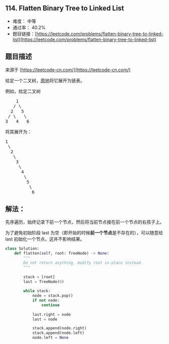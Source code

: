 ## 114. Flatten Binary Tree to Linked List

- 难度： 中等
- 通过率： 40.2%
- 题目链接：[https://leetcode.com/problems/flatten-binary-tree-to-linked-list](https://leetcode.com/problems/flatten-binary-tree-to-linked-list)


## 题目描述

来源于 [https://leetcode-cn.com/](https://leetcode-cn.com/)

<p>给定一个二叉树，<a href="https://baike.baidu.com/item/%E5%8E%9F%E5%9C%B0%E7%AE%97%E6%B3%95/8010757" target="_blank">原地</a>将它展开为链表。</p>

<p>例如，给定二叉树</p>

<pre>    1
   / \
  2   5
 / \   \
3   4   6</pre>

<p>将其展开为：</p>

<pre>1
 \
  2
   \
    3
     \
      4
       \
        5
         \
          6</pre>


## 解法：

先序遍历，始终记录下前一个节点，然后将当前节点接在前一个节点的右孩子上。

为了避免初始阶段 last 为空（即开始的时候**前一个节点**是不存在的），可以随意给 last 初始化一个节点，这并不影响结果。

```python
class Solution:
    def flatten(self, root: TreeNode) -> None:
        """
        Do not return anything, modify root in-place instead.
        """
        
        stack = [root]
        last = TreeNode(0)
        
        while stack:
            node = stack.pop()
            if not node:
                continue
        
            last.right = node
            last = node

            stack.append(node.right)
            stack.append(node.left)
            node.left = None
```